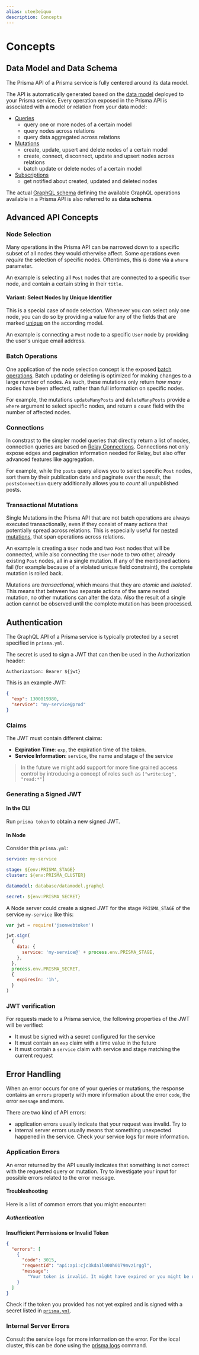 ```yaml
---
alias: utee3eiquo
description: Concepts
---
```


# Concepts

## Data Model and Data Schema

The Prisma API of a Prisma service is fully centered around its data model.

The API is automatically generated based on the [data model](!alias-eiroozae8u) deployed to your Prisma service.
Every operation exposed in the Prisma API is associated with a model or relation from your data model:

* [Queries](!alias-ahwee4zaey)
  * query one or more nodes of a certain model
  * query nodes across relations
  * query data aggregated across relations
* [Mutations](!alias-ol0yuoz6go)
  * create, update, upsert and delete nodes of a certain model
  * create, connect, disconnect, update and upsert nodes across relations
  * batch update or delete nodes of a certain model
* [Subscriptions](!alias-aey0vohche)
  * get notified about created, updated and deleted nodes

The actual [GraphQL schema](https://blog.graph.cool/graphql-server-basics-the-schema-ac5e2950214e) defining the available GraphQL operations available in a Prisma API is also referred to as **data schema**.

## Advanced API Concepts

### Node Selection

Many operations in the Prisma API can be narrowed down to a specific subset of all nodes they would otherwise affect. Some operations even _require_ the selection of specific nodes. Oftentimes, this is done via a `where` parameter.

An example is selecting all `Post` nodes that are connected to a specific `User` node, and contain a certain string in their `title`.

#### Variant: Select Nodes by Unique Identifier

This is a special case of node selection. Whenever you can select only one node, you can do so by providing a value for any of the fields that are marked [unique](!alias-eiroozae8u#field-constraints) on the according model.

An example is connecting a `Post` node to a specific `User` node by providing the user's unique email address.

### Batch Operations

One application of the node selection concept is the exposed [batch operations](!alias-utee3eiquo#batch-operations). Batch updating or deleting is optimized for making changes to a large number of nodes. As such, these mutations only return _how many_ nodes have been affected, rather than full information on specific nodes.

For example, the mutations `updateManyPosts` and `deleteManyPosts` provide a `where` argument to select specific nodes, and return a `count` field with the number of affected nodes.

### Connections

In constrast to the simpler model queries that directly return a list of nodes, connection queries are based on [Relay Connections](https://facebook.github.io/relay/graphql/connections.htm). Connections not only expose edges and pagination information needed for Relay, but also offer advanced features like aggregation.

For example, while the `posts` query allows you to select specific `Post` nodes, sort them by their publication date and paginate over the result, the `postsConnection` query additionally allows you to _count_ all unpublished posts.

### Transactional Mutations

Single Mutations in the Prisma API that are not batch operations are always executed transactionally, even if they consist of many actions that potentially spread across relations. This is especially useful for [nested mutations](!alias-ol0yuoz6go#batch-mutations), that span operations across relations.

An example is creating a `User` node and two `Post` nodes that will be connected, while also connecting the `User` node to two other, already existing `Post` nodes, all in a single mutation. If any of the mentioned actions fail (for example because of a violated unique field constraint), the complete mutation is rolled back.

Mutations are _transactional_, which means that they are _atomic_ and _isolated_. This means that between two separate actions of the same nested mutation, no other mutations can alter the data. Also the result of a single action cannot be observed until the complete mutation has been processed.

## Authentication

The GraphQL API of a Prisma service is typically protected by a secret specified in `prisma.yml`.

The secret is used to sign a JWT that can then be used in the Authorization header:

```
Authorization: Bearer ${jwt}
```

This is an example JWT:

```json
{
  "exp": 1300819380,
  "service": "my-service@prod"
}
```

### Claims

The JWT must contain different claims:

* **Expiration Time**: `exp`, the expiration time of the token.
* **Service Information**: `service`, the name and stage of the service

> In the future we might add support for more fine grained access control by introducing a concept of roles such as `["write:Log", "read:*"]`

### Generating a Signed JWT

#### In the CLI

Run `prisma token` to obtain a new signed JWT.

#### In Node

Consider this `prisma.yml`:

```yml
service: my-service

stage: ${env:PRISMA_STAGE}
cluster: ${env:PRISMA_CLUSTER}

datamodel: database/datamodel.graphql

secret: ${env:PRISMA_SECRET}
```

A Node server could create a signed JWT for the stage `PRISMA_STAGE` of the service `my-service` like this:

```js
var jwt = require('jsonwebtoken')

jwt.sign(
  {
    data: {
      service: 'my-service@' + process.env.PRISMA_STAGE,
    },
  },
  process.env.PRISMA_SECRET,
  {
    expiresIn: '1h',
  }
)
```

### JWT verification

For requests made to a Prisma service, the following properties of the JWT will be verified:

* It must be signed with a secret configured for the service
* It must contain an `exp` claim with a time value in the future
* It must contain a `service` claim with service and stage matching the current request

## Error Handling

When an error occurs for one of your queries or mutations, the response contains an `errors` property with more information about the error `code`, the error `message` and more.

There are two kind of API errors:

* application errors usually indicate that your request was invalid. Try to
* internal server errors usually means that something unexpected happened in the service. Check your service logs for more information.

### Application Errors

An error returned by the API usually indicates that something is not correct with the requested query or mutation. Try to investigate your input for possible errors related to the error message.

#### Troubleshooting

Here is a list of common errors that you might encounter:

##### Authentication

**Insufficient Permissions or Invalid Token**

```json
{
  "errors": [
    {
      "code": 3015,
      "requestId": "api:api:cjc3kda1l000h0179mvzirggl",
      "message":
        "Your token is invalid. It might have expired or you might be using a token from a different project."
    }
  ]
}
```

Check if the token you provided has not yet expired and is signed with a secret listed in [`prisma.yml`](!alias-foatho8aip).

### Internal Server Errors

Consult the service logs for more information on the error. For the local cluster, this can be done using the [prisma logs](!alias-aenael2eek) command.
